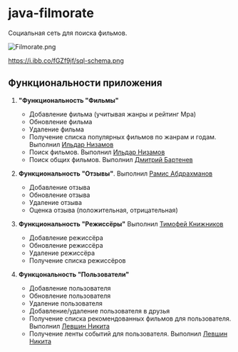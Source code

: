 # java-filmorate
Социальная сеть для поиска фильмов.

![Filmorate.png](https://i.ibb.co/XWW2s9W/sql-schema.png)

https://i.ibb.co/fGZf9jf/sql-schema.png

## Функциональности приложения
1. **"Функциональность "Фильмы"**
    * Добавление фильма (учитывая жанры и рейтинг Mpa)
    * Обновление фильма
    * Удаление фильма
    * Получение списка популярных фильмов по жанрам и годам. Выполнил [Ильдар Низамов](https://github.com/darik666)
    * Поиск фильмов. Выполнил [Ильдар Низамов](https://github.com/darik666)
    * Поиск общих фильмов. Выполнил [Дмитрий Бартенев](https://github.com/dimabakinec)

2. **Функциональность "Отзывы"**. Выполнил [Рамис Абдрахманов](https://github.com/RamisAbdrakhmanov)
    * Добавление отзыва
    * Обновление отзыва
    * Удаление отзыва
    * Оценка отзыва (положительная, отрицательная)

3. **Функциональность "Режиссёры"** Выполнил [Тимофей Книжников](https://github.com/t1mmycash)
    * Добавление режиссёра
    * Обновление режиссёра
    * Удаление режиссёра
    * Получение списка режиссёров

4. **Функцональность "Пользователи"** 
    * Добавление пользователя
    * Обновление пользователя
    * Удаление пользователя
    * Добавление/удаление пользователя в друзья
    * Получение списка рекомендованных фильмов для пользователя. Выполнил [Левшин Никита](https://github.com/NikitaLevshin)
    * Получение ленты cобытий для пользователя. Выполнил [Левшин Никита](https://github.com/NikitaLevshin)
    

